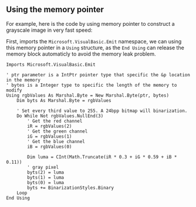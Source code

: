 ## Using the memory pointer

For example, here is the code by using memory pointer to construct a grayscale image in very fast speed:

First, imports the ``Microsoft.VisualBasic.Emit`` namespace, we can using this memory pointer in a ``Using`` structure, as the ``End Using`` can release the memory block automaticly to avoid the memory leak problem.

```vbnet
Imports Microsoft.VisualBasic.Emit

' ptr parameter is a IntPtr pointer type that specific the &p location in the memory
' bytes is a Integer type to specific the length of the memory to modify
Using rgbValues As Marshal.Byte = New Marshal.Byte(ptr, bytes)
    Dim byts As Marshal.Byte = rgbValues

    ' Set every third value to 255. A 24bpp bitmap will binarization.
    Do While Not rgbValues.NullEnd(3)
        ' Get the red channel
        iR = rgbValues(2)
        ' Get the green channel
        iG = rgbValues(1)
        ' Get the blue channel
        iB = rgbValues(0)

        Dim luma = CInt(Math.Truncate(iR * 0.3 + iG * 0.59 + iB * 0.11))
        ' gray pixel
        byts(2) = luma
        byts(1) = luma
        byts(0) = luma
        byts += BinarizationStyles.Binary
    Loop
End Using
```
